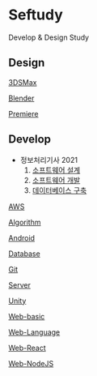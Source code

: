 # Seftudy

Develop & Design Study

## Design

[3DSMax](./Destudy/3DSMax_Study "3DSMax")

[Blender](./Destudy/Blender_Study "Blender")

[Premiere](./Destudy/Premiere_Study "Premiere")

## Develop

- 정보처리기사 2021
  1. [소프트웨어 설계](./Devtudy/Engineer_Study/design.md)
  2. [소프트웨어 개발](./Devtudy/Engineer_Study/develop.md)
  3. [데이터베이스 구축](./Devtudy/Engineer_Study/database.md)

[AWS](./Devtudy/AWS_Study/ "AWS")

[Algorithm](./Devtudy/Algorithm_Study "Algorithm")

[Android](./Devtudy/Android_Study "Android")

[Database](./Devtudy/Database_Study "Database")

[Git](./Devtudy/Git_Study "Git")

[Server](./Devtudy/Server_Study/Server_memo.md "Server")

[Unity](./Devtudy/Unity_Study "Unity")

[Web-basic](./Devtudy/Web_Study/Web_basic_Study "Web-basic")

[Web-Language](./Devtudy/Web_Study/Language_Study "Web-Language")

[Web-React](./Devtudy/Web_Study/React_Study "Web-React")

[Web-NodeJS](./Devtudy/Web_Study/NodeJS_Study "Web-NodeJS")
